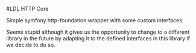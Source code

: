 #LDL HTTP Core

Simple symfony http-foundation wrapper with some custom interfaces.

Seems stupid although it gives us the opportunity to change to a different library in the future
by adapting it to the defined interfaces in this library if we decide to do so. 

